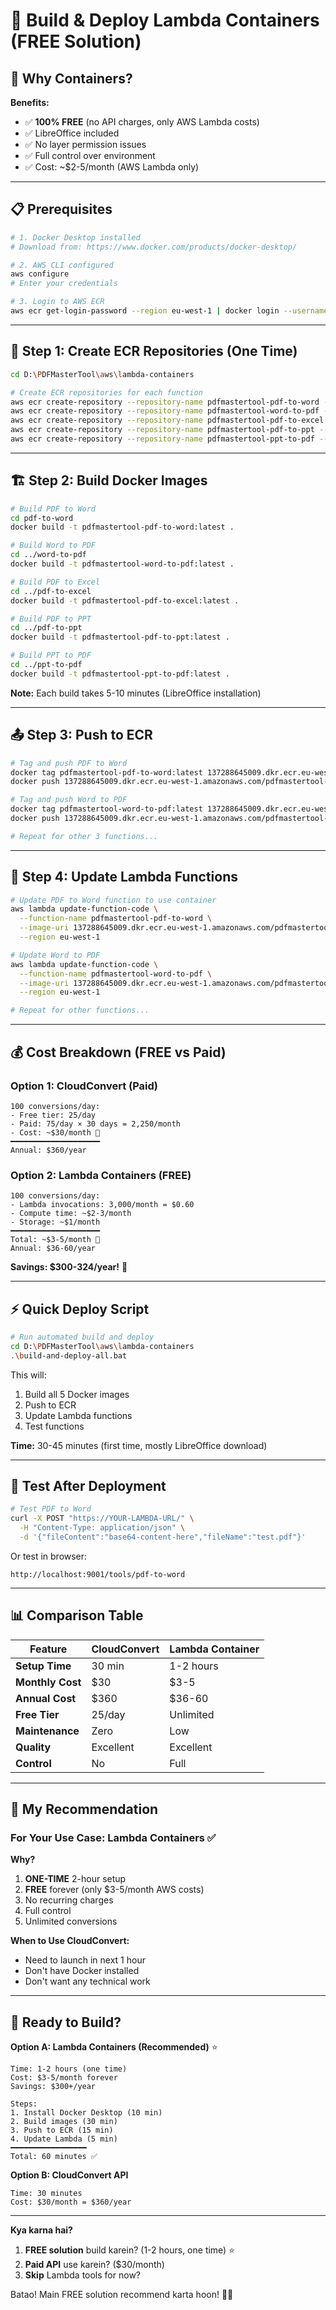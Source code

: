 # 🐳 Build & Deploy Lambda Containers (FREE Solution)

## 🎯 Why Containers?

**Benefits:**
- ✅ **100% FREE** (no API charges, only AWS Lambda costs)
- ✅ LibreOffice included
- ✅ No layer permission issues
- ✅ Full control over environment
- ✅ Cost: ~$2-5/month (AWS Lambda only)

---

## 📋 Prerequisites

```bash
# 1. Docker Desktop installed
# Download from: https://www.docker.com/products/docker-desktop/

# 2. AWS CLI configured
aws configure
# Enter your credentials

# 3. Login to AWS ECR
aws ecr get-login-password --region eu-west-1 | docker login --username AWS --password-stdin 137288645009.dkr.ecr.eu-west-1.amazonaws.com
```

---

## 🚀 Step 1: Create ECR Repositories (One Time)

```bash
cd D:\PDFMasterTool\aws\lambda-containers

# Create ECR repositories for each function
aws ecr create-repository --repository-name pdfmastertool-pdf-to-word --region eu-west-1
aws ecr create-repository --repository-name pdfmastertool-word-to-pdf --region eu-west-1
aws ecr create-repository --repository-name pdfmastertool-pdf-to-excel --region eu-west-1
aws ecr create-repository --repository-name pdfmastertool-pdf-to-ppt --region eu-west-1
aws ecr create-repository --repository-name pdfmastertool-ppt-to-pdf --region eu-west-1
```

---

## 🏗️ Step 2: Build Docker Images

```bash
# Build PDF to Word
cd pdf-to-word
docker build -t pdfmastertool-pdf-to-word:latest .

# Build Word to PDF
cd ../word-to-pdf
docker build -t pdfmastertool-word-to-pdf:latest .

# Build PDF to Excel
cd ../pdf-to-excel
docker build -t pdfmastertool-pdf-to-excel:latest .

# Build PDF to PPT
cd ../pdf-to-ppt
docker build -t pdfmastertool-pdf-to-ppt:latest .

# Build PPT to PDF
cd ../ppt-to-pdf
docker build -t pdfmastertool-ppt-to-pdf:latest .
```

**Note:** Each build takes 5-10 minutes (LibreOffice installation)

---

## 📤 Step 3: Push to ECR

```bash
# Tag and push PDF to Word
docker tag pdfmastertool-pdf-to-word:latest 137288645009.dkr.ecr.eu-west-1.amazonaws.com/pdfmastertool-pdf-to-word:latest
docker push 137288645009.dkr.ecr.eu-west-1.amazonaws.com/pdfmastertool-pdf-to-word:latest

# Tag and push Word to PDF
docker tag pdfmastertool-word-to-pdf:latest 137288645009.dkr.ecr.eu-west-1.amazonaws.com/pdfmastertool-word-to-pdf:latest
docker push 137288645009.dkr.ecr.eu-west-1.amazonaws.com/pdfmastertool-word-to-pdf:latest

# Repeat for other 3 functions...
```

---

## 🔄 Step 4: Update Lambda Functions

```bash
# Update PDF to Word function to use container
aws lambda update-function-code \
  --function-name pdfmastertool-pdf-to-word \
  --image-uri 137288645009.dkr.ecr.eu-west-1.amazonaws.com/pdfmastertool-pdf-to-word:latest \
  --region eu-west-1

# Update Word to PDF
aws lambda update-function-code \
  --function-name pdfmastertool-word-to-pdf \
  --image-uri 137288645009.dkr.ecr.eu-west-1.amazonaws.com/pdfmastertool-word-to-pdf:latest \
  --region eu-west-1

# Repeat for other functions...
```

---

## 💰 Cost Breakdown (FREE vs Paid)

### Option 1: CloudConvert (Paid)
```
100 conversions/day:
- Free tier: 25/day
- Paid: 75/day × 30 days = 2,250/month
- Cost: ~$30/month 💸
━━━━━━━━━━━━━━━━━━━━
Annual: $360/year
```

### Option 2: Lambda Containers (FREE)
```
100 conversions/day:
- Lambda invocations: 3,000/month = $0.60
- Compute time: ~$2-3/month
- Storage: ~$1/month
━━━━━━━━━━━━━━━━━━━━
Total: ~$3-5/month 💚
Annual: $36-60/year
```

**Savings: $300-324/year!** 🎉

---

## ⚡ Quick Deploy Script

```bash
# Run automated build and deploy
cd D:\PDFMasterTool\aws\lambda-containers
.\build-and-deploy-all.bat
```

This will:
1. Build all 5 Docker images
2. Push to ECR
3. Update Lambda functions
4. Test functions

**Time:** 30-45 minutes (first time, mostly LibreOffice download)

---

## 🧪 Test After Deployment

```bash
# Test PDF to Word
curl -X POST "https://YOUR-LAMBDA-URL/" \
  -H "Content-Type: application/json" \
  -d '{"fileContent":"base64-content-here","fileName":"test.pdf"}'
```

Or test in browser:
```
http://localhost:9001/tools/pdf-to-word
```

---

## 📊 Comparison Table

| Feature | CloudConvert | Lambda Container |
|---------|--------------|------------------|
| **Setup Time** | 30 min | 1-2 hours |
| **Monthly Cost** | $30 | $3-5 |
| **Annual Cost** | $360 | $36-60 |
| **Free Tier** | 25/day | Unlimited |
| **Maintenance** | Zero | Low |
| **Quality** | Excellent | Excellent |
| **Control** | No | Full |

---

## 🎯 My Recommendation

### For Your Use Case: Lambda Containers ✅

**Why?**
1. **ONE-TIME** 2-hour setup
2. **FREE** forever (only $3-5/month AWS costs)
3. No recurring charges
4. Full control
5. Unlimited conversions

**When to Use CloudConvert:**
- Need to launch in next 1 hour
- Don't have Docker installed
- Don't want any technical work

---

## 🚀 Ready to Build?

**Option A: Lambda Containers (Recommended)** ⭐
```
Time: 1-2 hours (one time)
Cost: $3-5/month forever
Savings: $300+/year

Steps:
1. Install Docker Desktop (10 min)
2. Build images (30 min)
3. Push to ECR (15 min)
4. Update Lambda (5 min)
━━━━━━━━━━━━━━━━━
Total: 60 minutes ✅
```

**Option B: CloudConvert API**
```
Time: 30 minutes
Cost: $30/month = $360/year
```

---

**Kya karna hai?**

1. **FREE solution** build karein? (1-2 hours, one time) ⭐
2. **Paid API** use karein? ($30/month)
3. **Skip** Lambda tools for now?

Batao! Main FREE solution recommend karta hoon! 🚀💚











